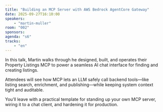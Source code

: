 ```yaml
---
title: "Building an MCP Server with AWS Bedrock AgentCore Gateway"
date: 2025-09-27T16:10:00
speakers:
    - "martin-muller"
room: "002"
sponsors: 
agenda: "s6"
tracks:
    - "en"
---
```


In this talk, Martin walks through he designed, built, and operates their Property Listings MCP to power a seamless AI chat interface for finding and creating listings. 

Attendees will see how MCP lets an LLM safely call backend tools—like listing search, enrichment, and publishing—while keeping system context tight and auditable. 

You’ll leave with a practical template for standing up your own MCP server, wiring it to a chat client, and hardening it for production.